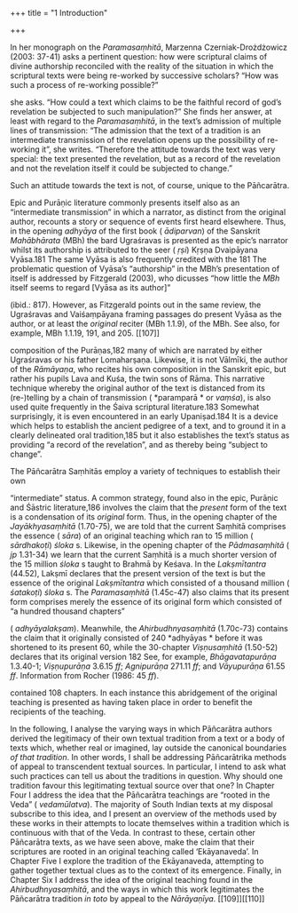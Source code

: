 +++
title = "1 Introduction"

+++

In her monograph on the *Paramasaṃhitā*, Marzenna Czerniak-Drożdżowicz \(2003: 37-41\) asks a pertinent question: how were scriptural claims of divine authorship reconciled with the reality of the situation in which the scriptural texts were being re-worked by successive scholars? “How was such a process of re-working possible?” 

she asks. “How could a text which claims to be the faithful record of god’s revelation be subjected to such manipulation?” She finds her answer, at least with regard to the *Paramasaṃhitā*, in the text’s admission of multiple lines of transmission: “The admission that the text of a tradition is an intermediate transmission of the revelation opens up the possibility of re-working it”, she writes. “Therefore the attitude towards the text was very special: the text presented the revelation, but as a record of the revelation and not the revelation itself it could be subjected to change.” 

Such an attitude towards the text is not, of course, unique to the Pāñcarātra. 

Epic and Purāṇic literature commonly presents itself also as an “intermediate transmission” in which a narrator, as distinct from the original author, recounts a story or sequence of events first heard elsewhere. Thus, in the opening *adhyāya* of the first book \( *ādiparvan*\) of the Sanskrit *Mahābhārata* \(MBh\) the bard Ugraśravas is presented as the epic’s narrator whilst its authorship is attributed to the seer \( *ṛṣi*\) Kṛṣṇa Dvaipāyana Vyāsa.181 The same Vyāsa is also frequently credited with the 181 The problematic question of Vyāsa’s “authorship” in the MBh’s presentation of itself is addressed by Fitzgerald \(2003\), who dicusses “how little the *MBh* itself seems to regard \[Vyāsa as its author\]” 

\(ibid.: 817\). However, as Fitzgerald points out in the same review, the Ugraśravas and Vaiśaṃpāyana framing passages do present Vyāsa as the author, or at least the *original* reciter \(MBh 1.1.9\), of the MBh. See also, for example, MBh 1.1.19, 191, and 205. [[107]]

composition of the Purāṇas,182 many of which are narrated by either Ugraśravas or his father Lomaharṣaṇa. Likewise, it is not Vālmīki, the author of the *Rāmāyaṇa*, who recites his own composition in the Sanskrit epic, but rather his pupils Lava and Kuśa, the twin sons of Rāma. This narrative technique whereby the original author of the text is distanced from its \(re-\)telling by a chain of transmission \( *paramparā * or *vaṃśa*\), is also used quite frequently in the Śaiva scriptural literature.183 Somewhat surprisingly, it is even encountered in an early Upaniṣad.184 It is a device which helps to establish the ancient pedigree of a text, and to ground it in a clearly delineated oral tradition,185 but it also establishes the text’s status as providing “a record of the revelation”, and as thereby being “subject to change”. 

The Pāñcarātra Saṃhitās employ a variety of techniques to establish their own 

“intermediate” status. A common strategy, found also in the epic, Purāṇic and Śāstric literature,186 involves the claim that the *present* form of the text is a condensation of its *original* form. Thus, in the opening chapter of the *Jayākhyasaṃhitā* \(1.70-75\), we are told that the current Saṃhitā comprises the essence \( *sāra*\) of an original teaching which ran to 15 million \( *sārdhakoṭi*\) *śloka* s. Likewise, in the opening chapter of the *Pādmasaṃhitā* \( *jp* 1.31-34\) we learn that the current Saṃhitā is a much shorter version of the 15 million *śloka* s taught to Brahmā by Keśava. In the *Lakṣmītantra* \(44.52\), Lakṣmī declares that the present version of the text is but the essence of the original *Lakṣmītantra* which consisted of a thousand million \( *śatakoṭi*\) *śloka* s. The *Paramasaṃhitā* \(1.45c-47\) also claims that its present form comprises merely the essence of its original form which consisted of “a hundred thousand chapters” 

\( *adhyāyalakṣam*\). Meanwhile, the *Ahirbudhnyasaṃhitā* \(1.70c-73\) contains the claim that it originally consisted of 240 *adhyāyas * before it was shortened to its present 60, while the 30-chapter *Viṣṇusaṃhitā* \(1.50-52\) declares that its original version 182 See, for example, *Bhāgavatapurāṇa* 1.3.40-1; *Viṣṇupurāṇa* 3.6.15 *ff*; *Agnipurāṇa* 271.11 *ff*; and *Vāyupurāṇa* 61.55 *ff*. Information from Rocher \(1986: 45 *ff*\). 

[^183]: See, for instance, the *Mālinīvijayottaratantra* \(1.1-14\), the *Svacchandatantra* \(SvT\) \(8.27 *ff*\), and the *Parākhyatantra* \(3.1-6\). 

[^184]: *Bṛhadāraṇyakopaniṣad* 2.6.1-3; 4.6.1-3; 6.5.1-4. 

[^185]: Doniger \(1993a: 32\) writes that “Epic and Purāṇic tradition \( *smṛti*\) defines itself by the chain of human memory, displaying each link as publicly as possible.” 

[^186]: See Pollock \(1985: 512-513\), who provides examples from the MBh \(12.59.13 *ff*\), the *Matsyapurāṇa* \(53.3-11\), Vātsyāyana’s *Kāmasūtra*, the *Mānasāra* and the *Carakasaṃhitā* among others. [[108]]

contained 108 chapters. In each instance this abridgement of the original teaching is presented as having taken place in order to benefit the recipients of the teaching. 

In the following, I analyse the varying ways in which Pāñcarātra authors derived the legitimacy of their own textual tradition from a text or a body of texts which, whether real or imagined, lay outside the canonical boundaries *of that tradition*. In other words, I shall be addressing Pāñcarātrika methods of appeal to transcendent textual sources. In particular, I intend to ask what such practices can tell us about the traditions in question. Why should one tradition favour this legitimating textual source over that one? In Chapter Four I address the idea that the Pāñcarātra teachings are “rooted in the Veda” \( *vedamūlatva*\). The majority of South Indian texts at my disposal subscribe to this idea, and I present an overview of the methods used by these works in their attempts to locate themselves within a tradition which is continuous with that of the Veda. In contrast to these, certain other Pāñcarātra texts, as we have seen above, make the claim that their scriptures are rooted in an original teaching called ‘Ekāyanaveda’. In Chapter Five I explore the tradition of the Ekāyanaveda, attempting to gather together textual clues as to the context of its emergence. Finally, in Chapter Six I address the idea of the original teaching found in the *Ahirbudhnyasaṃhitā*, and the ways in which this work legitimates the Pāñcarātra tradition *in toto* by appeal to the *Nārāyaṇīya*. [[109]][[110]]
